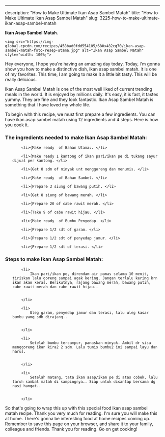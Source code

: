 ---
description: "How to Make Ultimate Ikan Asap Sambel Matah"
title: "How to Make Ultimate Ikan Asap Sambel Matah"
slug: 3225-how-to-make-ultimate-ikan-asap-sambel-matah

<p>
	<strong>Ikan Asap Sambel Matah</strong>. 
	
</p>
<p>
	
	<img src="https://img-global.cpcdn.com/recipes/458bad0fdd554105/680x482cq70/ikan-asap-sambel-matah-foto-resep-utama.jpg" alt="Ikan Asap Sambel Matah" style="width: 100%;">
	
	
</p>
<p>
	Hey everyone, I hope you're having an amazing day today. Today, I'm gonna show you how to make a distinctive dish, ikan asap sambel matah. It is one of my favorites. This time, I am going to make it a little bit tasty. This will be really delicious.
</p>
	
<p>
	
</p>
<p>
	Ikan Asap Sambel Matah is one of the most well liked of current trending meals in the world. It is enjoyed by millions daily. It's easy, it is fast, it tastes yummy. They are fine and they look fantastic. Ikan Asap Sambel Matah is something that I have loved my whole life.
</p>

<p>
To begin with this recipe, we must first prepare a few ingredients. You can have ikan asap sambel matah using 12 ingredients and 4 steps. Here is how you cook it.
</p>

<h3>The ingredients needed to make Ikan Asap Sambel Matah:</h3>

<ol>
	
		<li>{Make ready  of Bahan Utama:. </li>
	
		<li>{Make ready 1 kantong of ikan pari/ikan pe di tukang sayur dijual per kantong. </li>
	
		<li>{Get 8 sdm of minyak unt menggoreng dan menumis. </li>
	
		<li>{Make ready  of Bahan Sambel. </li>
	
		<li>{Prepare 3 siung of bawang putih. </li>
	
		<li>{Get 8 siung of bawang merah. </li>
	
		<li>{Prepare 20 of cabe rawit merah. </li>
	
		<li>{Take 9 of cabe rawit hijau. </li>
	
		<li>{Make ready  of Bumbu Penyedap. </li>
	
		<li>{Prepare 1/2 sdt of garam. </li>
	
		<li>{Prepare 1/2 sdt of penyedap jamur. </li>
	
		<li>{Prepare 1/2 sdt of terasi. </li>
	
</ol>
<p>
	
</p>

<h3>Steps to make Ikan Asap Sambel Matah:</h3>

<ol>
	
		<li>
			Ikan pari/ikan pe, direndam air panas selama 10 menit, tiriskan lalu goreng sampai agak kering. Jangan terlalu kering krn ikan akan keras. Berikutnya, rajang bawang merah, bawang putih, cabe rawit merah dan cabe rawit hijau..
			
			
		</li>
	
		<li>
			Uleg garam, penyedap jamur dan terasi, lalu uleg kasar bumbu yang sdh dirajang..
			
			
		</li>
	
		<li>
			Setelah bumbu tercampur, panaskan minyak. Ambil dr sisa menggoreng ikan kira2 2 sdm. Lalu tumis bumbu2 ini sampai layu dan harus.
			
			
		</li>
	
		<li>
			Setelah matang, tata ikan asap/ikan pe di atas cobek, lalu taruh sambal matah di sampingnya.. Siap untuk disantap bersama dg nasi hangat..
			
			
		</li>
	
</ol>

<p>
	
</p>

<p>
	So that's going to wrap this up with this special food ikan asap sambel matah recipe. Thank you very much for reading. I'm sure you will make this at home. There's gonna be interesting food at home recipes coming up. Remember to save this page on your browser, and share it to your family, colleague and friends. Thank you for reading. Go on get cooking!
</p>
